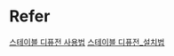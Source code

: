 
# Refer
[스테이블 디퓨전 사용법](https://blog.naver.com/jwh7211/223249179037)
[스테이블 디퓨전_설치법](https://blog.naver.com/jwh7211/223247535563)





